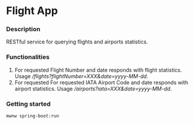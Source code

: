 # Flight App

### Description

RESTful service for querying flights and airports statistics.

### Functionalities

1. For requested Flight Number and date responds with flight statistics. Usage <i>/flights?flightNumber=XXX&date=yyyy-MM-dd</i>.
2.  For requested For requested IATA Airport Code and date responds with airport statistics. Usage <i>/airports?iata=XXX&date=yyyy-MM-dd</i>.

### Getting started

```
mwnw spring-boot:run
```

